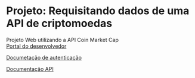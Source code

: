 # Projeto: Requisitando dados de uma API de criptomoedas

Projeto Web utilizando a API Coin Market Cap <br>
[Portal do desenvolvedor](https://pro.coinmarketcap.com/account) <br>

[Documetação de autenticação](https://coinmarketcap.com/api/documentation/v1/#section/Authentication) <br>

[Documentação API](https://coinmarketcap.com/api/documentation/v1/#) <br>
